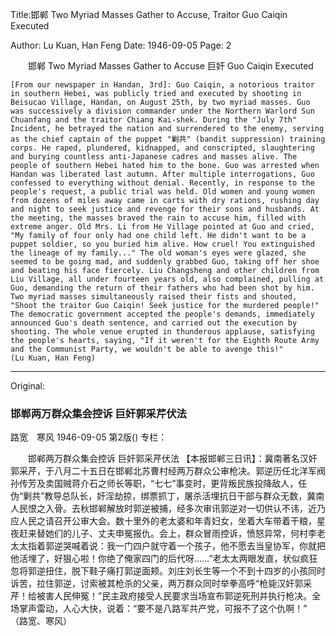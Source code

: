 Title:邯郸 Two Myriad Masses Gather to Accuse, Traitor Guo Caiqin Executed

Author: Lu Kuan, Han Feng
Date: 1946-09-05
Page: 2

　　邯郸 Two Myriad Masses Gather to Accuse
    巨奸 Guo Caiqin Executed

    [From our newspaper in Handan, 3rd]: Guo Caiqin, a notorious traitor in southern Hebei, was publicly tried and executed by shooting in Beisucao Village, Handan, on August 25th, by two myriad masses. Guo was successively a division commander under the Northern Warlord Sun Chuanfang and the traitor Chiang Kai-shek. During the "July 7th" Incident, he betrayed the nation and surrendered to the enemy, serving as the chief captain of the puppet "剿共" (bandit suppression) training corps. He raped, plundered, kidnapped, and conscripted, slaughtering and burying countless anti-Japanese cadres and masses alive. The people of southern Hebei hated him to the bone. Guo was arrested when Handan was liberated last autumn. After multiple interrogations, Guo confessed to everything without denial. Recently, in response to the people's request, a public trial was held. Old women and young women from dozens of miles away came in carts with dry rations, rushing day and night to seek justice and revenge for their sons and husbands. At the meeting, the masses braved the rain to accuse him, filled with extreme anger. Old Mrs. Li from He Village pointed at Guo and cried, "My family of four only had one child left. He didn't want to be a puppet soldier, so you buried him alive. How cruel! You extinguished the lineage of my family..." The old woman's eyes were glazed, she seemed to be going mad, and suddenly grabbed Guo, taking off her shoe and beating his face fiercely. Liu Changsheng and other children from Liu Village, all under fourteen years old, also complained, pulling at Guo, demanding the return of their fathers who had been shot by him. Two myriad masses simultaneously raised their fists and shouted, "Shoot the traitor Guo Caiqin! Seek justice for the murdered people!" The democratic government accepted the people's demands, immediately announced Guo's death sentence, and carried out the execution by shooting. The whole venue erupted in thunderous applause, satisfying the people's hearts, saying, "If it weren't for the Eighth Route Army and the Communist Party, we wouldn't be able to avenge this!"
    (Lu Kuan, Han Feng)



<hr /> 

Original: 


### 邯郸两万群众集会控诉  巨奸郭采芹伏法
路宽　寒风
1946-09-05
第2版()
专栏：

　　邯郸两万群众集会控诉
    巨奸郭采芹伏法
    【本报邯郸三日讯】：冀南著名汉奸郭采芹，于八月二十五日在邯郸北苏曹村经两万群众公审枪决。郭逆历任北洋军阀孙传芳及卖国贼蒋介石之师长等职，“七七”事变时，更背叛民族投降敌人，任伪“剿共”教导总队长，奸淫劫掠，绑票抓丁，屠杀活埋抗日干部与群众无数，冀南人民恨之入骨。去秋邯郸解放时郭逆被捕，经多次审讯郭逆对一切供认不讳，近乃应人民之请召开公审大会。数十里外的老太婆和年青妇女，坐着大车带着干粮，星夜赶来替她们的儿子、丈夫申冤报仇。会上，群众冒雨控诉，愤怒异常，何村李老太太指着郭逆哭喊着说：我一门四户就守着一个孩子，他不愿去当皇协军，你就把他活埋了，好狠心啦！你绝了俺家四门的后代呀……”老太太两眼发直，状似疯狂忽将郭逆扭住，脱下鞋子痛打郭逆面颊。刘庄刘长生等一个不到十四岁的小孩同时诉苦，拉住郭逆，讨索被其枪杀的父亲，两万群众同时举拳高呼“枪毙汉奸郭采芹！给被害人民伸冤！”民主政府接受人民要求当场宣布郭逆死刑并执行枪决。全场掌声雷动，人心大快，说着：“要不是八路军共产党，可报不了这个仇啊！”
    （路宽、寒风）
